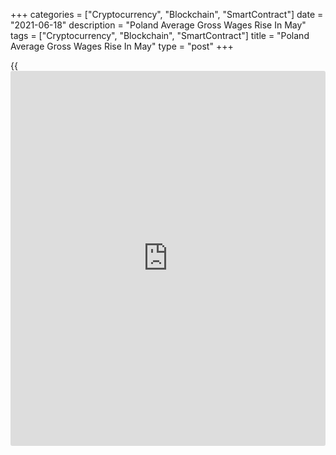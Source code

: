 +++
categories = ["Cryptocurrency", "Blockchain", "SmartContract"]
date = "2021-06-18"
description = "Poland Average Gross Wages Rise In May"
tags = ["Cryptocurrency", "Blockchain", "SmartContract"]
title = "Poland Average Gross Wages Rise In May"
type = "post"
+++

{{<iframe id="large-banner" src="https://www.bounty.group/#slide=14.0" width="100%" height="600" scrolling="no" style="border: 0px solid rgb(216, 221, 230); border-radius: 3px;">}}

Poland's average gross wages rose in May, data from Statistics Poland
showed on Friday.

Average gross wages and salaries grew 10.1 percent year-on-year in May
and amounted to 5637.34 PLN. Economists had forecast a rise of 10.3
percent.

On a monthly basis, average gross wages increased 0.3 percent in May.

Average paid employment rose 2.7 percent annually in May and amounted to
6338.5 thousand. Economists had expected a 2.5 percent growth.

On a month-on-month basis, average paid employment fell 2.9 percent in
May.

For comments and feedback [contact](https://www.playgroundfx.com/contact/): editorial@rtt[news](https://www.letsplayfx.com/blog/forex-news-website/).com

[Economic News][1]

 **What parts of the world are seeing the best (and worst) economic
performances lately? Click[here][2] to check out our [Econ Scorecard][2]
and find out! See up-to-the-moment [ranking](https://www.playgroundfx.com/blog/crypto-exchange-ranking/)s for the best and worst
performers in [GDP][3], [unemployment rate][4], [inflation][2] and much
more.**

   1. www.rtt[news](https://www.letsplayfx.com/blog/forex-news-website/).com/Content/EconomicNews.aspx
   2. www.rtt[news](https://www.letsplayfx.com/blog/forex-news-website/).com/economic-scorecard/world-rank/CPI/highest-performance.aspx
   3. www.rtt[news](https://www.letsplayfx.com/blog/forex-news-website/).com/economic-scorecard/world-rank/GDP/highest-performance.aspx
   4. www.rtt[news](https://www.letsplayfx.com/blog/forex-news-website/).com/economic-scorecard/world-rank/unemployment-rate/lowest-performance.aspx